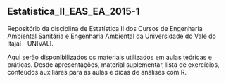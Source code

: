 ## Estatistica_II_EAS_EA_2015-1

Repositório da disciplina de Estatística II dos Cursos de Engenharia Ambiental Sanitária e Engenharia Ambiental
da Universidade do Vale do Itajaí - UNIVALI.

Aqui serão disponibilizados os materiais utilizados em aulas teóricas e práticas. Desde apresentações, material
suplementar, lista de exercícios, conteúdos auxiliares para as aulas e dicas de análises com R.


